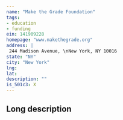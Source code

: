 ```yaml
---
name: "Make the Grade Foundation"
tags:
- education
- funding
ein: 141909228
homepage: "www.makethegrade.org"
address: |
 244 Madison Avenue, \nNew York, NY 10016
state: "NY"
city: "New York"
lng: 
lat: 
description: ""
is_501c3: X
---
```


## Long description


